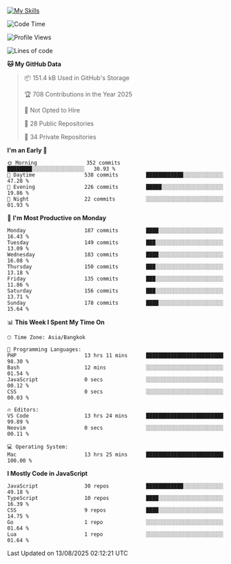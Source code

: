 
[![My Skills](https://skillicons.dev/icons?i=js,ts,html,css,php,laravel,nextjs,react,neovim,git&perline=5)](https://skillicons.dev)

<!--START_SECTION:waka-->
![Code Time](http://img.shields.io/badge/Code%20Time-1%2C565%20hrs%2030%20mins-blue)

![Profile Views](http://img.shields.io/badge/Profile%20Views-0-blue)

![Lines of code](https://img.shields.io/badge/From%20Hello%20World%20I%27ve%20Written-406.9%20thousand%20lines%20of%20code-blue)

**🐱 My GitHub Data** 

> 📦 151.4 kB Used in GitHub's Storage 
 > 
> 🏆 708 Contributions in the Year 2025
 > 
> 🚫 Not Opted to Hire
 > 
> 📜 28 Public Repositories 
 > 
> 🔑 34 Private Repositories 
 > 
**I'm an Early 🐤** 

```text
🌞 Morning                352 commits         ████████░░░░░░░░░░░░░░░░░   30.93 % 
🌆 Daytime                538 commits         ████████████░░░░░░░░░░░░░   47.28 % 
🌃 Evening                226 commits         █████░░░░░░░░░░░░░░░░░░░░   19.86 % 
🌙 Night                  22 commits          ░░░░░░░░░░░░░░░░░░░░░░░░░   01.93 % 
```
📅 **I'm Most Productive on Monday** 

```text
Monday                   187 commits         ████░░░░░░░░░░░░░░░░░░░░░   16.43 % 
Tuesday                  149 commits         ███░░░░░░░░░░░░░░░░░░░░░░   13.09 % 
Wednesday                183 commits         ████░░░░░░░░░░░░░░░░░░░░░   16.08 % 
Thursday                 150 commits         ███░░░░░░░░░░░░░░░░░░░░░░   13.18 % 
Friday                   135 commits         ███░░░░░░░░░░░░░░░░░░░░░░   11.86 % 
Saturday                 156 commits         ███░░░░░░░░░░░░░░░░░░░░░░   13.71 % 
Sunday                   178 commits         ████░░░░░░░░░░░░░░░░░░░░░   15.64 % 
```


📊 **This Week I Spent My Time On** 

```text
🕑︎ Time Zone: Asia/Bangkok

💬 Programming Languages: 
PHP                      13 hrs 11 mins      █████████████████████████   98.30 % 
Bash                     12 mins             ░░░░░░░░░░░░░░░░░░░░░░░░░   01.54 % 
JavaScript               0 secs              ░░░░░░░░░░░░░░░░░░░░░░░░░   00.12 % 
CSS                      0 secs              ░░░░░░░░░░░░░░░░░░░░░░░░░   00.03 % 

🔥 Editors: 
VS Code                  13 hrs 24 mins      █████████████████████████   99.89 % 
Neovim                   0 secs              ░░░░░░░░░░░░░░░░░░░░░░░░░   00.11 % 

💻 Operating System: 
Mac                      13 hrs 25 mins      █████████████████████████   100.00 % 
```

**I Mostly Code in JavaScript** 

```text
JavaScript               30 repos            ████████████░░░░░░░░░░░░░   49.18 % 
TypeScript               10 repos            ████░░░░░░░░░░░░░░░░░░░░░   16.39 % 
CSS                      9 repos             ████░░░░░░░░░░░░░░░░░░░░░   14.75 % 
Go                       1 repo              ░░░░░░░░░░░░░░░░░░░░░░░░░   01.64 % 
Lua                      1 repo              ░░░░░░░░░░░░░░░░░░░░░░░░░   01.64 % 
```




 Last Updated on 13/08/2025 02:12:21 UTC
<!--END_SECTION:waka-->
